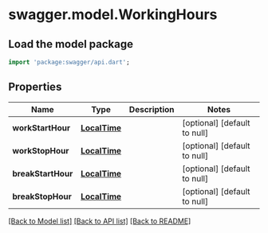 # swagger.model.WorkingHours

## Load the model package
```dart
import 'package:swagger/api.dart';
```

## Properties
Name | Type | Description | Notes
------------ | ------------- | ------------- | -------------
**workStartHour** | [**LocalTime**](LocalTime.md) |  | [optional] [default to null]
**workStopHour** | [**LocalTime**](LocalTime.md) |  | [optional] [default to null]
**breakStartHour** | [**LocalTime**](LocalTime.md) |  | [optional] [default to null]
**breakStopHour** | [**LocalTime**](LocalTime.md) |  | [optional] [default to null]

[[Back to Model list]](../README.md#documentation-for-models) [[Back to API list]](../README.md#documentation-for-api-endpoints) [[Back to README]](../README.md)

